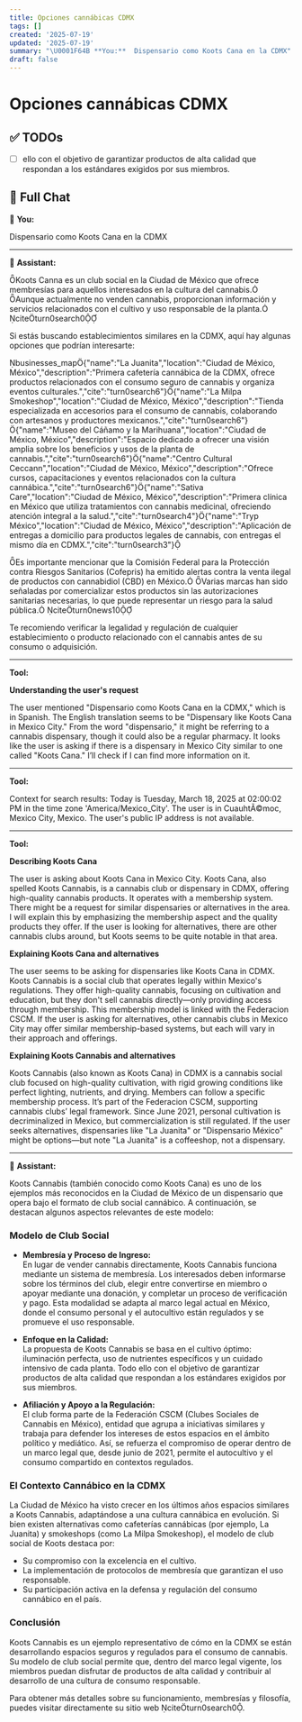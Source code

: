 ```yaml
---
title: Opciones cannábicas CDMX
tags: []
created: '2025-07-19'
updated: '2025-07-19'
summary: "\U0001F64B **You:**  Dispensario como Koots Cana en la CDMX"
draft: false
---
```


# Opciones cannábicas CDMX

## ✅ TODOs
- [ ] ello con el objetivo de garantizar productos de alta calidad que respondan a los estándares exigidos por sus miembros.

## 🧠 Full Chat

🙋 **You:**

Dispensario como Koots Cana en la CDMX

---

🤖 **Assistant:**

Koots Canna es un club social en la Ciudad de México que ofrece membresías para aquellos interesados en la cultura del cannabis. Aunque actualmente no venden cannabis, proporcionan información y servicios relacionados con el cultivo y uso responsable de la planta. citeturn0search0

Si estás buscando establecimientos similares en la CDMX, aquí hay algunas opciones que podrían interesarte:

businesses_map{"name":"La Juanita","location":"Ciudad de México, México","description":"Primera cafetería cannábica de la CDMX, ofrece productos relacionados con el consumo seguro de cannabis y organiza eventos culturales.","cite":"turn0search6"}{"name":"La Milpa Smokeshop","location":"Ciudad de México, México","description":"Tienda especializada en accesorios para el consumo de cannabis, colaborando con artesanos y productores mexicanos.","cite":"turn0search6"}{"name":"Museo del Cáñamo y la Marihuana","location":"Ciudad de México, México","description":"Espacio dedicado a ofrecer una visión amplia sobre los beneficios y usos de la planta de cannabis.","cite":"turn0search6"}{"name":"Centro Cultural Ceccann","location":"Ciudad de México, México","description":"Ofrece cursos, capacitaciones y eventos relacionados con la cultura cannábica.","cite":"turn0search6"}{"name":"Sativa Care","location":"Ciudad de México, México","description":"Primera clínica en México que utiliza tratamientos con cannabis medicinal, ofreciendo atención integral a la salud.","cite":"turn0search4"}{"name":"Tryp México","location":"Ciudad de México, México","description":"Aplicación de entregas a domicilio para productos legales de cannabis, con entregas el mismo día en CDMX.","cite":"turn0search3"}

Es importante mencionar que la Comisión Federal para la Protección contra Riesgos Sanitarios (Cofepris) ha emitido alertas contra la venta ilegal de productos con cannabidiol (CBD) en México. Varias marcas han sido señaladas por comercializar estos productos sin las autorizaciones sanitarias necesarias, lo que puede representar un riesgo para la salud pública. citeturn0news10

Te recomiendo verificar la legalidad y regulación de cualquier establecimiento o producto relacionado con el cannabis antes de su consumo o adquisición.

---

**Tool:**

**Understanding the user's request**

The user mentioned "Dispensario como Koots Cana en la CDMX," which is in Spanish. The English translation seems to be "Dispensary like Koots Cana in Mexico City." From the word "dispensario," it might be referring to a cannabis dispensary, though it could also be a regular pharmacy. It looks like the user is asking if there is a dispensary in Mexico City similar to one called "Koots Cana." I’ll check if I can find more information on it.

---

**Tool:**

Context for search results:
Today is Tuesday, March 18, 2025 at 02:00:02 PM in the time zone 'America/Mexico_City'. The user is in CuauhtÃ©moc, Mexico City, Mexico. The user's public IP address is not available.

---

**Tool:**

**Describing Koots Cana**

The user is asking about Koots Cana in Mexico City. Koots Cana, also spelled Koots Cannabis, is a cannabis club or dispensary in CDMX, offering high-quality cannabis products. It operates with a membership system. There might be a request for similar dispensaries or alternatives in the area. I will explain this by emphasizing the membership aspect and the quality products they offer. If the user is looking for alternatives, there are other cannabis clubs around, but Koots seems to be quite notable in that area.

**Explaining Koots Cana and alternatives**

The user seems to be asking for dispensaries like Koots Cana in CDMX. Koots Cannabis is a social club that operates legally within Mexico's regulations. They offer high-quality cannabis, focusing on cultivation and education, but they don't sell cannabis directly—only providing access through membership. This membership model is linked with the Federacion CSCM. If the user is asking for alternatives, other cannabis clubs in Mexico City may offer similar membership-based systems, but each will vary in their approach and offerings.

**Explaining Koots Cannabis and alternatives**

Koots Cannabis (also known as Koots Cana) in CDMX is a cannabis social club focused on high-quality cultivation, with rigid growing conditions like perfect lighting, nutrients, and drying. Members can follow a specific membership process. It’s part of the Federacion CSCM, supporting cannabis clubs’ legal framework. Since June 2021, personal cultivation is decriminalized in Mexico, but commercialization is still regulated. If the user seeks alternatives, dispensaries like "La Juanita" or "Dispensario México" might be options—but note "La Juanita" is a coffeeshop, not a dispensary.

---

🤖 **Assistant:**

Koots Cannabis (también conocido como Koots Cana) es uno de los ejemplos más reconocidos en la Ciudad de México de un dispensario que opera bajo el formato de club social cannábico. A continuación, se destacan algunos aspectos relevantes de este modelo:

### Modelo de Club Social

- **Membresía y Proceso de Ingreso:**  
  En lugar de vender cannabis directamente, Koots Cannabis funciona mediante un sistema de membresía. Los interesados deben informarse sobre los términos del club, elegir entre convertirse en miembro o apoyar mediante una donación, y completar un proceso de verificación y pago. Esta modalidad se adapta al marco legal actual en México, donde el consumo personal y el autocultivo están regulados y se promueve el uso responsable.

- **Enfoque en la Calidad:**  
  La propuesta de Koots Cannabis se basa en el cultivo óptimo: iluminación perfecta, uso de nutrientes específicos y un cuidado intensivo de cada planta. Todo ello con el objetivo de garantizar productos de alta calidad que respondan a los estándares exigidos por sus miembros.

- **Afiliación y Apoyo a la Regulación:**  
  El club forma parte de la Federación CSCM (Clubes Sociales de Cannabis en México), entidad que agrupa a iniciativas similares y trabaja para defender los intereses de estos espacios en el ámbito político y mediático. Así, se refuerza el compromiso de operar dentro de un marco legal que, desde junio de 2021, permite el autocultivo y el consumo compartido en contextos regulados.

### El Contexto Cannábico en la CDMX

La Ciudad de México ha visto crecer en los últimos años espacios similares a Koots Cannabis, adaptándose a una cultura cannábica en evolución. Si bien existen alternativas como cafeterías cannábicas (por ejemplo, La Juanita) y smokeshops (como La Milpa Smokeshop), el modelo de club social de Koots destaca por:

- Su compromiso con la excelencia en el cultivo.
- La implementación de protocolos de membresía que garantizan el uso responsable.
- Su participación activa en la defensa y regulación del consumo cannábico en el país.

### Conclusión

Koots Cannabis es un ejemplo representativo de cómo en la CDMX se están desarrollando espacios seguros y regulados para el consumo de cannabis. Su modelo de club social permite que, dentro del marco legal vigente, los miembros puedan disfrutar de productos de alta calidad y contribuir al desarrollo de una cultura de consumo responsable.

Para obtener más detalles sobre su funcionamiento, membresías y filosofía, puedes visitar directamente su sitio web citeturn0search0.